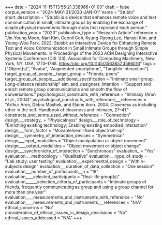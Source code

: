 +++
date = "2024-11-15T13:55:21.338966+01:00"
draft = false
corpus_version = "2024-MAY-31/2020-JAN-01"
name = "Stubbi"
short_description = "Stubbi is a device that enhances remote voice and text communication in small, intimate groups by enabling the exchange of simple physical movements through stubs that represent each person."
publication_year = "2023"
publication_type = "Research Article"
reference = "Jin-Young Moon, Nari Kim, Geonil Goh, Kyung-Ryong Lee, Hansol Kim, and Young-Woo Park. 2023. Stubbi: an Interactive Device for Enhancing Remote Text and Voice Communication in Small Intimate Groups through Simple Physical Movements. In Proceedings of the 2023 ACM Designing Interactive Systems Conference (DIS '23). Association for Computing Machinery, New York, NY, USA, 1773–1788. https://doi.org/10.1145/3563657.3596016"
tags = ["Object(s)", "Avatar", "Augmented smartphone", "Tangible interaction"]
target_group_of_people__target_group = "Friends, peers"
target_group_of_people___additional_specification = "Intimate small group; Long-distance relationship"
aim_and_designers_intention = "Support and enrich remote group communications and smooth the flow of conversations."
psychological_constructs_with_reference = "Intimacy (Aron et al., 2004)"
psychological_constructs_with_reference___references = "Arthur Aron, Debra Mashek, and Elaine Aron. 2004. Closeness as including other in the self. Handbook of closeness and intimacy, 27–41."
constructs_and_terms_used_without_reference = "Connection"
design___strategy_ = "Physicalness"
design___role_of_technology = "Enriching existing technology; Enabling existing embodied interaction"
design___form_factor = "Movable/semi-fixed object/set-up"
design___symmetry_of_interaction_devices = "Symmetrical"
design___input_modalities = "Object manipulation or object movement"
design____output_modalities = "Object movement or object change"
design___synchronicity_of_interaction = "Synchronous"
evaluation_ = "Yes"
evaluation___methodology = "Qualitative"
evaluation___type_of_study = "Lab study: user testing"
evaluation___experimental_design = "Within-subjects design"
evaluation___duration_of_data_collection = "One session"
evaluation___number_of_participants__n = "18"
evaluation____selected_participants = "Real-life group(s)"
evaluation______selection_criteria_of_participants = "Intimate groups of friends, frequently communicating as group and using a group channel for more than one year"
evaluation____measurements_and_instruments_with_reference = "No"
evaluation____measurements_and_instruments___references = "N/A"
ethical_concerns = "No"
consideration_of_ethical_issues_in_design_descisions = "No"
ethical_issues_addressed = "N/A"
+++

